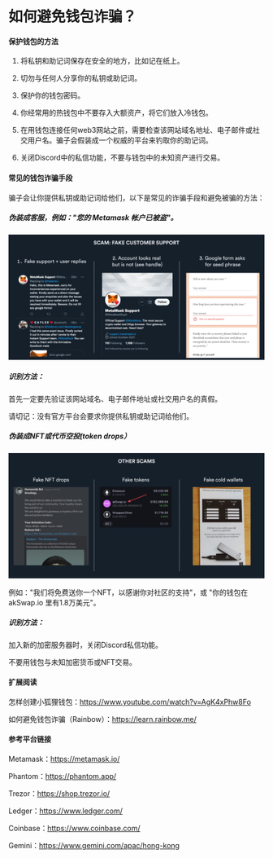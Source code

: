 # 如何避免钱包诈骗？

#### 保护钱包的方法

1. 将私钥和助记词保存在安全的地方，比如记在纸上。

2. 切勿与任何人分享你的私钥或助记词。

3. 保护你的钱包密码。

4. 你经常用的热钱包中不要存入大额资产，将它们放入冷钱包。

5. 在用钱包连接任何web3网站之前，需要检查该网站域名地址、电子邮件或社交用户名。骗子会假装成一个权威的平台来钓取你的助记词。

6. 关闭Discord中的私信功能，不要与钱包中的未知资产进行交易。

#### 常见的钱包诈骗手段

骗子会让你提供私钥或助记词给他们，以下是常见的诈骗手段和避免被骗的方法：

##### 伪装成客服，例如："您的 Metamask 帐户已被盗"。
![PNG](../web3/images/钱包诈骗手段伪装客服.png)

##### 识别方法：

首先一定要先验证该网站域名、电子邮件地址或社交用户名的真假。

请切记：没有官方平台会要求你提供私钥或助记词给他们。
 
##### 伪装成NFT或代币空投(token drops）
![PNG](../web3/images/钱包诈骗手段伪装空投.png)

例如："我们将免费送你一个NFT，以感谢你对社区的支持"，或 "你的钱包在 akSwap.io 里有1.8万美元"。

##### 识别方法：

加入新的加密服务器时，关闭Discord私信功能。

不要用钱包与未知加密货币或NFT交易。

#### 扩展阅读
怎样创建小狐狸钱包：https://www.youtube.com/watch?v=AgK4xPhw8Fo

如何避免钱包诈骗（Rainbow）：https://learn.rainbow.me/

#### 参考平台链接
Metamask：https://metamask.io/

Phantom：https://phantom.app/

Trezor：https://shop.trezor.io/

Ledger：https://www.ledger.com/

Coinbase：https://www.coinbase.com/

Gemini：https://www.gemini.com/apac/hong-kong

 





